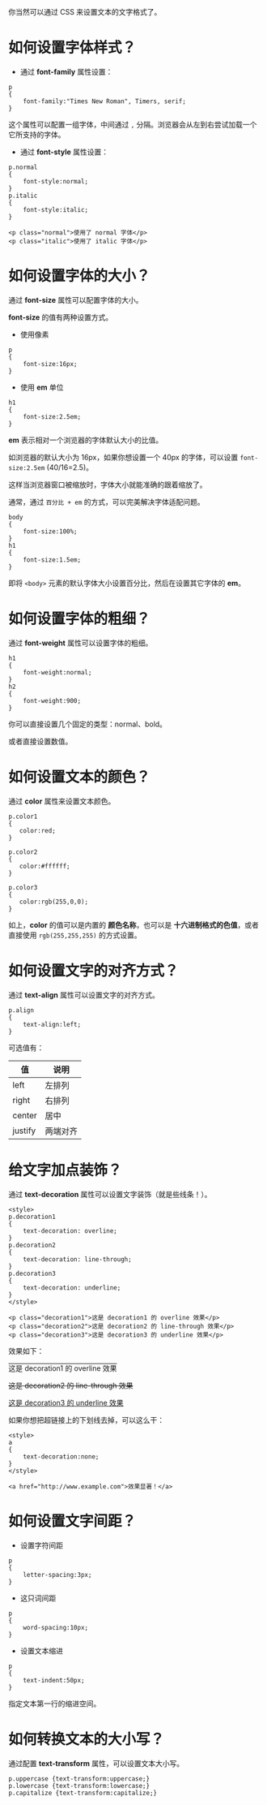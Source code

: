 你当然可以通过 CSS 来设置文本的文字格式了。

# 如何设置字体样式？

- 通过 **font-family** 属性设置：

```
p
{
    font-family:"Times New Roman", Timers, serif;
}
```

这个属性可以配置一组字体，中间通过 `,` 分隔。浏览器会从左到右尝试加载一个它所支持的字体。

- 通过 **font-style** 属性设置：

```
p.normal
{
    font-style:normal;
}
p.italic
{
    font-style:italic;
}

<p class="normal">使用了 normal 字体</p>
<p class="italic">使用了 italic 字体</p>
```

# 如何设置字体的大小？

通过 **font-size** 属性可以配置字体的大小。

**font-size** 的值有两种设置方式。

- 使用像素

```
p
{
    font-size:16px;
}
```

- 使用 **em** 单位

```
h1
{
    font-size:2.5em;
}
```

**em** 表示相对一个浏览器的字体默认大小的比值。

如浏览器的默认大小为 16px，如果你想设置一个 40px 的字体，可以设置 `font-size:2.5em` (40/16=2.5)。

这样当浏览器窗口被缩放时，字体大小就能准确的跟着缩放了。

通常，通过 `百分比 + em` 的方式，可以完美解决字体适配问题。

```
body
{
    font-size:100%;
}
h1
{
    font-size:1.5em;
}
```

即将 `<body>` 元素的默认字体大小设置百分比，然后在设置其它字体的 **em**。

# 如何设置字体的粗细？

通过 **font-weight** 属性可以设置字体的粗细。


```
h1
{
    font-weight:normal;
}
h2
{
    font-weight:900;
}
```

你可以直接设置几个固定的类型：normal、bold。

或者直接设置数值。

# 如何设置文本的颜色？

通过 **color** 属性来设置文本颜色。


```
p.color1
{
   color:red;
}

p.color2
{
   color:#ffffff;
}

p.color3
{
   color:rgb(255,0,0);
}
```

如上，**color** 的值可以是内置的 **颜色名称**，也可以是 **十六进制格式的色值**，或者直接使用 `rgb(255,255,255)` 的方式设置。


# 如何设置文字的对齐方式？

通过 **text-align** 属性可以设置文字的对齐方式。

```
p.align
{
    text-align:left;
}
```

可选值有：

|值|说明|
|---|---|
|left|左排列|
|right|右排列|
|center|居中|
|justify|两端对齐|


# 给文字加点装饰？

通过 **text-decoration** 属性可以设置文字装饰（就是些线条！）。

```
<style>
p.decoration1
{
    text-decoration: overline;
}
p.decoration2
{
    text-decoration: line-through;
}
p.decoration3
{
    text-decoration: underline;
}
</style>

<p class="decoration1">这是 decoration1 的 overline 效果</p>
<p class="decoration2">这是 decoration2 的 line-through 效果</p>
<p class="decoration3">这是 decoration3 的 underline 效果</p>
```
效果如下：


<style>
p.decoration1
{
    text-decoration: overline;
}
p.decoration2
{
    text-decoration: line-through;
}
p.decoration3
{
    text-decoration: underline;
}
</style>

<p class="decoration1">这是 decoration1 的 overline 效果</p>
<p class="decoration2">这是 decoration2 的 line-through 效果</p>
<p class="decoration3">这是 decoration3 的 underline 效果</p>

如果你想把超链接上的下划线去掉，可以这么干：

```
<style>
a
{
    text-decoration:none;
}
</style>

<a href="http://www.example.com">效果显著！</a>
```

# 如何设置文字间距？

- 设置字符间距

```
p
{
    letter-spacing:3px;
}
```

- 这只词间距

```
p
{
    word-spacing:10px;
}
```

- 设置文本缩进

```
p
{
    text-indent:50px;
}
```

指定文本第一行的缩进空间。

# 如何转换文本的大小写？

通过配置 **text-transform** 属性，可以设置文本大小写。

```
p.uppercase {text-transform:uppercase;}
p.lowercase {text-transform:lowercase;}
p.capitalize {text-transform:capitalize;}
```